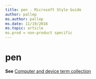 ```yaml
---
title: pen - Microsoft Style Guide
author: pallep
ms.author: pallep
ms.date: 11/19/2016
ms.topic: article
ms.prod = non-product specific
---
```


# pen

**See** [Computer and device term collection](/style-guide/a-z-word-list-term-collections/term-collections/computer-device-terms)
